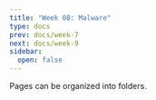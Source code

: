 ```yaml
---
title: "Week 08: Malware"
type: docs
prev: docs/week-7
next: docs/week-9
sidebar:
  open: false
---
```


Pages can be organized into folders.
